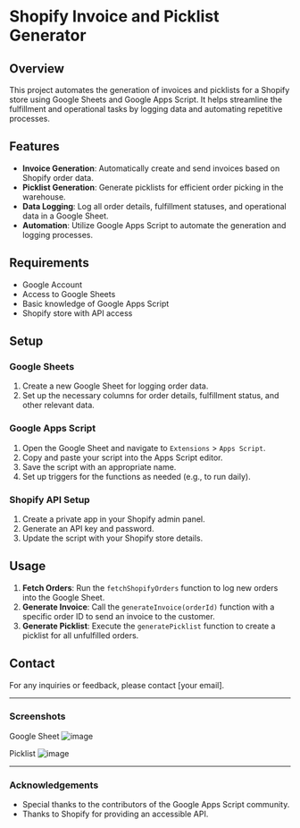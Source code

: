 # Shopify Invoice and Picklist Generator

## Overview

This project automates the generation of invoices and picklists for a Shopify store using Google Sheets and Google Apps Script. It helps streamline the fulfillment and operational tasks by logging data and automating repetitive processes.

## Features

- **Invoice Generation**: Automatically create and send invoices based on Shopify order data.
- **Picklist Generation**: Generate picklists for efficient order picking in the warehouse.
- **Data Logging**: Log all order details, fulfillment statuses, and operational data in a Google Sheet.
- **Automation**: Utilize Google Apps Script to automate the generation and logging processes.

## Requirements

- Google Account
- Access to Google Sheets
- Basic knowledge of Google Apps Script
- Shopify store with API access

## Setup

### Google Sheets

1. Create a new Google Sheet for logging order data.
2. Set up the necessary columns for order details, fulfillment status, and other relevant data.

### Google Apps Script

1. Open the Google Sheet and navigate to `Extensions` > `Apps Script`.
2. Copy and paste your script into the Apps Script editor.
3. Save the script with an appropriate name.
4. Set up triggers for the functions as needed (e.g., to run daily).

### Shopify API Setup

1. Create a private app in your Shopify admin panel.
2. Generate an API key and password.
3. Update the script with your Shopify store details.

## Usage

1. **Fetch Orders**: Run the `fetchShopifyOrders` function to log new orders into the Google Sheet.
2. **Generate Invoice**: Call the `generateInvoice(orderId)` function with a specific order ID to send an invoice to the customer.
3. **Generate Picklist**: Execute the `generatePicklist` function to create a picklist for all unfulfilled orders.



## Contact

For any inquiries or feedback, please contact [your email].

---

### Screenshots

Google Sheet
![image](https://github.com/nairkarthik02/shopify-ops/assets/85906964/bacf372a-7601-434f-8700-57049b4661f9)


Picklist
![image](https://github.com/nairkarthik02/shopify-ops/assets/85906964/20d986f2-8485-4d3f-9d99-49f23185c3b6)





---

### Acknowledgements

- Special thanks to the contributors of the Google Apps Script community.
- Thanks to Shopify for providing an accessible API.
